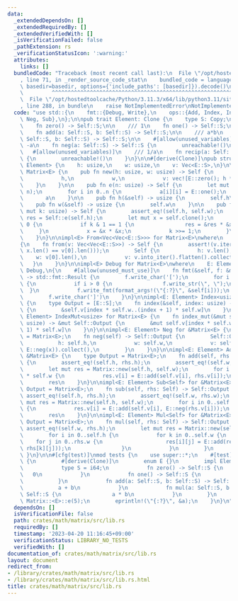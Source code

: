 ```yaml
---
data:
  _extendedDependsOn: []
  _extendedRequiredBy: []
  _extendedVerifiedWith: []
  _isVerificationFailed: false
  _pathExtension: rs
  _verificationStatusIcon: ':warning:'
  attributes:
    links: []
  bundledCode: "Traceback (most recent call last):\n  File \"/opt/hostedtoolcache/Python/3.11.3/x64/lib/python3.11/site-packages/onlinejudge_verify/documentation/build.py\"\
    , line 71, in _render_source_code_stat\n    bundled_code = language.bundle(stat.path,\
    \ basedir=basedir, options={'include_paths': [basedir]}).decode()\n          \
    \         ^^^^^^^^^^^^^^^^^^^^^^^^^^^^^^^^^^^^^^^^^^^^^^^^^^^^^^^^^^^^^^^^^^^^^^^^^^^^^^^^^\n\
    \  File \"/opt/hostedtoolcache/Python/3.11.3/x64/lib/python3.11/site-packages/onlinejudge_verify/languages/rust.py\"\
    , line 288, in bundle\n    raise NotImplementedError\nNotImplementedError\n"
  code: "use std::{\n    fmt::{Debug, Write},\n    ops::{Add, Index, IndexMut, Mul,\
    \ Neg, Sub},\n};\n\npub trait Element: Clone {\n    type S: Copy;\n\n    /// 0\n\
    \    fn zero() -> Self::S;\n\n    /// 1\n    fn one() -> Self::S;\n\n    /// a+b\n\
    \    fn add(a: Self::S, b: Self::S) -> Self::S;\n\n    /// a*b\n    fn mul(a:\
    \ Self::S, b: Self::S) -> Self::S;\n\n    #[allow(unused_variables)]\n    ///\
    \ -a\n    fn neg(a: Self::S) -> Self::S {\n        unreachable!()\n    }\n\n \
    \   #[allow(unused_variables)]\n    /// 1/a\n    fn recip(a: Self::S) -> Self::S\
    \ {\n        unreachable!()\n    }\n}\n\n#[derive(Clone)]\npub struct Matrix<E:\
    \ Element> {\n    h: usize,\n    w: usize,\n    v: Vec<E::S>,\n}\n\nimpl<E: Element>\
    \ Matrix<E> {\n    pub fn new(h: usize, w: usize) -> Self {\n        Self {\n\
    \            h,\n            w,\n            v: vec![E::zero(); h * w],\n    \
    \    }\n    }\n\n    pub fn e(n: usize) -> Self {\n        let mut a = Self::new(n,\
    \ n);\n        for i in 0..n {\n            a[i][i] = E::one();\n        }\n \
    \       a\n    }\n\n    pub fn h(&self) -> usize {\n        self.h\n    }\n\n\
    \    pub fn w(&self) -> usize {\n        self.w\n    }\n\n    pub fn pow(&self,\
    \ mut k: usize) -> Self {\n        assert_eq!(self.h, self.w);\n        let mut\
    \ res = Self::e(self.h);\n        let mut x = self.clone();\n        while k >\
    \ 0 {\n            if k & 1 == 1 {\n                res = &res * &x;\n       \
    \     }\n            x = &x * &x;\n            k >>= 1;\n        }\n        res\n\
    \    }\n}\n\nimpl<E> From<Vec<Vec<E::S>>> for Matrix<E>\nwhere\n    E: Element,\n\
    {\n    fn from(v: Vec<Vec<E::S>>) -> Self {\n        assert!(v.iter().all(|x|\
    \ x.len() == v[0].len()));\n        Self {\n            h: v.len(),\n        \
    \    w: v[0].len(),\n            v: v.into_iter().flatten().collect(),\n     \
    \   }\n    }\n}\n\nimpl<E> Debug for Matrix<E>\nwhere\n    E: Element,\n    E::S:\
    \ Debug,\n{\n    #[allow(unused_must_use)]\n    fn fmt(&self, f: &mut std::fmt::Formatter<'_>)\
    \ -> std::fmt::Result {\n        f.write_char('[');\n        for i in 0..self.h\
    \ {\n            if i > 0 {\n                f.write_str(\", \");\n          \
    \  }\n            f.write_fmt(format_args!(\"{:?}\", &self[i]));\n        }\n\
    \        f.write_char(']')\n    }\n}\n\nimpl<E: Element> Index<usize> for Matrix<E>\
    \ {\n    type Output = [E::S];\n    fn index(&self, index: usize) -> &Self::Output\
    \ {\n        &self.v[index * self.w..(index + 1) * self.w]\n    }\n}\n\nimpl<E:\
    \ Element> IndexMut<usize> for Matrix<E> {\n    fn index_mut(&mut self, index:\
    \ usize) -> &mut Self::Output {\n        &mut self.v[index * self.w..(index +\
    \ 1) * self.w]\n    }\n}\n\nimpl<E: Element> Neg for &Matrix<E> {\n    type Output\
    \ = Matrix<E>;\n    fn neg(self) -> Self::Output {\n        Self::Output {\n \
    \           h: self.h,\n            w: self.w,\n            v: self.v.iter().map(|&x|\
    \ E::neg(x)).collect(),\n        }\n    }\n}\n\nimpl<E: Element> Add<Self> for\
    \ &Matrix<E> {\n    type Output = Matrix<E>;\n    fn add(self, rhs: Self) -> Self::Output\
    \ {\n        assert_eq!(self.h, rhs.h);\n        assert_eq!(self.w, rhs.w);\n\
    \        let mut res = Matrix::new(self.h, self.w);\n        for i in 0..self.h\
    \ * self.w {\n            res.v[i] = E::add(self.v[i], rhs.v[i]);\n        }\n\
    \        res\n    }\n}\n\nimpl<E: Element> Sub<Self> for &Matrix<E> {\n    type\
    \ Output = Matrix<E>;\n    fn sub(self, rhs: Self) -> Self::Output {\n       \
    \ assert_eq!(self.h, rhs.h);\n        assert_eq!(self.w, rhs.w);\n        let\
    \ mut res = Matrix::new(self.h, self.w);\n        for i in 0..self.h * self.w\
    \ {\n            res.v[i] = E::add(self.v[i], E::neg(rhs.v[i]));\n        }\n\
    \        res\n    }\n}\n\nimpl<E: Element> Mul<Self> for &Matrix<E> {\n    type\
    \ Output = Matrix<E>;\n    fn mul(self, rhs: Self) -> Self::Output {\n       \
    \ assert_eq!(self.w, rhs.h);\n        let mut res = Matrix::new(self.h, rhs.w);\n\
    \        for i in 0..self.h {\n            for k in 0..self.w {\n            \
    \    for j in 0..rhs.w {\n                    res[i][j] = E::add(res[i][j], E::mul(self[i][k],\
    \ rhs[k][j]));\n                }\n            }\n        }\n        res\n   \
    \ }\n}\n\n#[cfg(test)]\nmod tests {\n    use super::*;\n    #[test]\n    fn test()\
    \ {\n        #[derive(Clone)]\n        enum E {}\n        impl Element for E {\n\
    \            type S = i64;\n            fn zero() -> Self::S {\n             \
    \   0\n            }\n            fn one() -> Self::S {\n                1\n \
    \           }\n            fn add(a: Self::S, b: Self::S) -> Self::S {\n     \
    \           a + b\n            }\n            fn mul(a: Self::S, b: Self::S) ->\
    \ Self::S {\n                a * b\n            }\n        }\n        let a =\
    \ Matrix::<E>::e(5);\n        eprintln!(\"{:?}\", &a);\n    }\n}\n"
  dependsOn: []
  isVerificationFile: false
  path: crates/math/matrix/src/lib.rs
  requiredBy: []
  timestamp: '2023-04-20 11:16:45+09:00'
  verificationStatus: LIBRARY_NO_TESTS
  verifiedWith: []
documentation_of: crates/math/matrix/src/lib.rs
layout: document
redirect_from:
- /library/crates/math/matrix/src/lib.rs
- /library/crates/math/matrix/src/lib.rs.html
title: crates/math/matrix/src/lib.rs
---
```

